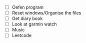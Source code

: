 - [ ] Oefen program
- [ ] Reset windows/Organise the files
- [ ] Get diary book
- [ ] Look at garmin watch
- [ ] Music
- [ ] Leetcode